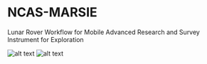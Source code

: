 # NCAS-MARSIE
Lunar Rover Workflow for Mobile Advanced Research and Survey Instrument for Exploration

![alt text](https://imgur.com/zJLUnpS.png)
![alt text](https://imgur.com/x5V7S9U.png)
